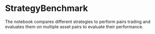 # StrategyBenchmark
The notebook compares different strategies to perform pairs trading and evaluates them on multiple asset pairs to evaluate their performance.
